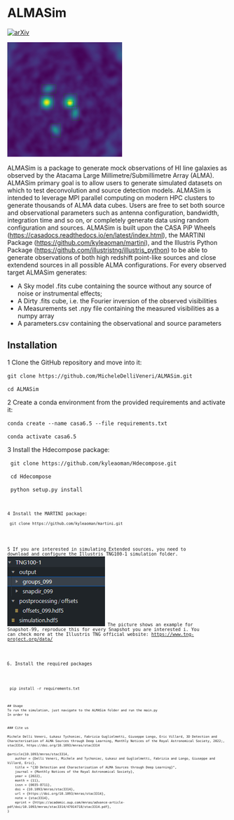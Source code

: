 # ALMASim
[![arXiv](https://img.shields.io/badge/arXiv-2211.11462-00ff00.svg)](https://arxiv.org/abs/2211.11462) 

![](images/Icon.png)

ALMASim is a package to generate mock observations of HI line galaxies as observed by the Atacama Large Millimetre/Submillimetre Array (ALMA). ALMASim primary goal is to allow users to generate simulated datasets on which to test deconvolution and source detection models. ALMASim is intended to leverage MPI parallel computing on modern HPC clusters to generate thousands of ALMA data cubes. Users are free to set both source and observational parameters such as antenna configuration, bandwidth, integration time and so on, or completely generate data using random configuration and sources.
ALMASim is built upon the CASA PiP Wheels (https://casadocs.readthedocs.io/en/latest/index.html), the MARTINI Package (https://github.com/kyleaoman/martini), and the Illustris Python Package (https://github.com/illustristng/illustris_python) to be able to generate observations of both high redshift point-like sources and close extendend sources in all possible ALMA configurations. 
For every observed target ALMASim generates:
- A Sky model .fits cube containing the source without any source of noise or instrumental effects;
- A Dirty .fits cube, i.e. the Fourier inversion of the observed visibilities 
- A Measurements set .npy file containing the measured visibilities as a numpy array 
- A parameters.csv containing the observational and source parameters


## Installation
1 Clone the GitHub repository and move into it:
<pre><code>git clone https://github.com/MicheleDelliVeneri/ALMASim.git</code></pre>
<pre><code>cd ALMASim</code></pre>

2 Create a conda environment from the provided requirements and activate it:
<pre><code>conda create --name casa6.5 --file requirements.txt </code></pre>
<pre><code>conda activate casa6.5 </code></pre>

3 Install the Hdecompose package:
<pre><code> git clone https://github.com/kyleaoman/Hdecompose.git </code></pre>
<pre><code> cd Hdecompose </code></pre>
<pre><code> python setup.py install <pre><code>

4 Install the MARTINI package:
<pre><code> git clone https://github.com/kyleaoman/martini.git</code></pre>

5 If you are interested in simulating Extended sources, you need to download and configure the Illustris TNG100-1 simulation folder.
![](images/TNGStructure.png)
The picture shows an example for Snapshot-99, reproduce this for every Snapshot you are interested i. You can check more at the Illustris TNG official website: https://www.tng-project.org/data/

6. Install the required packages 
<pre><code> pip install -r requirements.txt <pre><code>

## Usage
To run the simulation, just navigate to the ALMASim folder and run the main.py
In order to 


### Cite us

Michele Delli Veneri, Łukasz Tychoniec, Fabrizia Guglielmetti, Giuseppe Longo, Eric Villard, 3D Detection and Characterisation of ALMA Sources through Deep Learning, Monthly Notices of the Royal Astronomical Society, 2022;, stac3314, https://doi.org/10.1093/mnras/stac3314

@article{10.1093/mnras/stac3314,
    author = {Delli Veneri, Michele and Tychoniec, Łukasz and Guglielmetti, Fabrizia and Longo, Giuseppe and Villard, Eric},
    title = "{3D Detection and Characterisation of ALMA Sources through Deep Learning}",
    journal = {Monthly Notices of the Royal Astronomical Society},
    year = {2022},
    month = {11},
    issn = {0035-8711},
    doi = {10.1093/mnras/stac3314},
    url = {https://doi.org/10.1093/mnras/stac3314},
    note = {stac3314},
    eprint = {https://academic.oup.com/mnras/advance-article-pdf/doi/10.1093/mnras/stac3314/47014718/stac3314.pdf},
}
